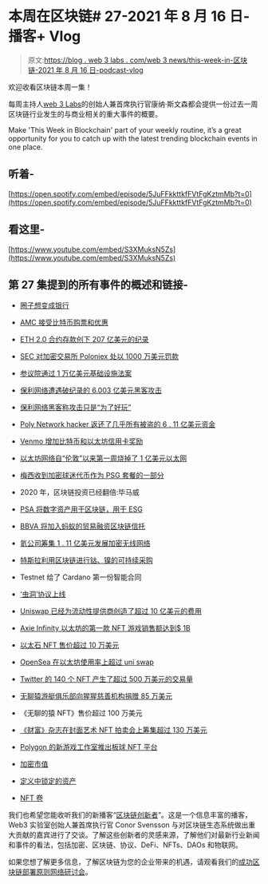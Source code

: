 # 本周在区块链# 27-2021 年 8 月 16 日-播客+ Vlog

> 原文:[https://blog . web 3 labs . com/web 3 news/this-week-in-区块链-2021 年 8 月 16 日-podcast-vlog](https://blog.web3labs.com/web3news/this-week-in-blockchain-16th-august-2021-podcast-vlog)

欢迎收看区块链本周一集！

每周主持人[](https://twitter.com/conors10%E2%80%8B%E2%80%8B)[web 3 Labs](https://www.web3labs.com/)的创始人兼首席执行官康纳·斯文森都会提供一份过去一周区块链行业发生的与商业相关的重大事件的概要。

Make 'This Week in Blockchain' part of your weekly routine, it’s a great opportunity for you to catch up with the latest trending blockchain events in one place.

## 听着-

[https://open.spotify.com/embed/episode/5JuFFkkttkfFVtFgKztmMb?t=0](https://open.spotify.com/embed/episode/5JuFFkkttkfFVtFgKztmMb?t=0)

## 看这里-

[https://www.youtube.com/embed/S3XMuksN5Zs](https://www.youtube.com/embed/S3XMuksN5Zs)

## 第 27 集提到的所有事件的概述和链接-

*   [圈子想变成银行](https://www.theblockcrypto.com/linked/113875/circle-wants-to-become-a-bank-so-it-relies-less-on-third-party-partners)

*   [AMC 接受比特币购票和优惠](https://www.coindesk.com/amc-to-accept-bitcoin-for-tickets-and-concessions-later-this-year)

*   [ETH 2.0 合约存款创下 207 亿美元的纪录](https://finbold.com/value-of-eth-2-0-contract-deposits-hit-a-record-20-7-billion/)

*   [SEC 对加密交易所 Poloniex 处以 1000 万美元罚款](https://www.theblockcrypto.com/linked/113866/sec-hits-crypto-exchange-poloniex-with-10-million-fine)

*   [参议院通过 1 万亿美元基础设施法案](https://www.forbes.com/sites/anthonytellez/2021/08/10/just-out-senate-has-enough-votes-to-pass-1-trillion-infrastructure-bill-containing-original-problematic-text-broadly-taxing-bitcoin-industry/)

*   [保利网络遭遇破纪录的 6.003 亿美元黑客攻击](https://decrypt.co/78163/polynetwork-suffers-record-breaking-600-3m-hack)

*   [保利网络黑客称攻击只是“为了好玩”](https://decrypt.co/78364/poly-network-hacker-says-exploit-was-just-for-fun)

*   [Poly Network hacker 返还了几乎所有被盗的 6 . 11 亿美元资金](https://www.theblockcrypto.com/linked/114390/poly-network-hacker-returns-nearly-all-of-the-611-million-in-stolen-funds)

*   [Venmo 增加比特币和以太坊信用卡奖励](https://decrypt.co/78129/venmo-crypto-credit-card)

*   [以太坊网络自“伦敦”以来第一周烧掉了 1 亿美元以太网](https://www.theblockcrypto.com/post/114334/ethereum-network-burns-100-million-of-eth-in-first-week-after-london-upgrade)

*   [梅西收到加密球迷代币作为 PSG 套餐的一部分](https://www.theblockcrypto.com/post/114321/messi-crypto-fan-tokens-psg-paris-saint-germain)

*   2020 年，区块链投资已经翻倍:毕马威

*   [PSA 将数字资产用于区块链，用于 ESG](https://www.ledgerinsights.com/worlds-largest-port-operator-psa-to-use-blockchain-digital-assets-for-esg/)

*   [BBVA 将加入蚂蚁的贸易融资区块链信托](https://www.ledgerinsights.com/bbva-to-join-ants-trade-finance-blockchain-trusple/)

*   [氦公司筹集 1 . 11 亿美元发展加密无线网络](https://decrypt.co/78222/andreessen-backed-helium-raises-111-million-to-grow-crypto-wireless-network)

*   [特斯拉利用区块链进行钴、镍的可持续采购](https://www.ledgerinsights.com/tesla-blockchain-sustainable-sourcing-of-cobalt-nickel-ev-batteries/)

*   Testnet 给了 Cardano 第一份智能合同

*   [‘虫洞’协议上线](https://finbold.com/solana-wormhole-protocol-live/)

*   [Uniswap 已经为流动性提供商创造了超过 10 亿美元的费用](https://cointelegraph.com/news/uniswap-has-now-generated-more-than-1b-in-fees-for-liquidity-providers)

*   [Axie Infinity 以太坊的第一款 NFT 游戏销售额达到$ 1B](https://decrypt.co/78028/axie-infinity-becomes-ethereums-first-nft-game-to-hit-1-billion-in-sales)

*   [以太石 NFT 售价超过 10 万美元](https://decrypt.co/78097/ethereum-pet-rock-nfts-selling-more-than-100000)

*   [OpenSea 在以太坊使用率上超过 uni swap](https://www.coindesk.com/nfts-over-defi-opensea-just-overtook-uniswap-on-ethereum-usage)

*   [Twitter 的 140 个 NFT 产生了超过 500 万美元的交易量](https://www.theblockcrypto.com/post/114027/twitters-collection-of-140-nfts-generates-over-5-million-in-trading-volume)

*   [无聊猿游艇俱乐部向猩猩慈善机构捐赠 85 万美元](https://www.theblockcrypto.com/post/114030/nft-project-bored-ape-yacht-club-has-donated-850000-to-an-orangutan-charity)

*   《无聊的猿 NFT》售价超过 100 万美元

*   [《财富》杂志在封面艺术 NFT 拍卖会上筹集超过 130 万美元](https://www.coindesk.com/fortune-raises-over-1-3m-in-nft-of-cover-art-sale)

*   [Polygon 的新游戏工作室推出板球 NFT 平台](https://www.coindesk.com/polygons-new-gaming-studio-launches-with-cricket-nft-platform)

*   [加密市值](https://coinmarketcap.com/charts/) 
*   [定义中锁定的资产](https://defipulse.com/)
*   [NFT 卷](https://nonfungible.com/market/history)

我们也希望您能收听我们的新播客“[区块链创新者](https://podcast.web3labs.com/)”。这是一个信息丰富的播客，Web3 实验室创始人兼首席执行官 Conor Svensson 与对区块链生态系统做出重大贡献的嘉宾进行了交谈。了解这些创新者的灵感来源，了解他们对最新行业新闻和事件的看法，包括加密、区块链、协议、DeFi、NFTs、DAOs 和物联网。

如果您想了解更多信息，了解区块链为您的企业带来的机遇，请观看我们的[成功区块链部署原则网络研讨会](https://www.web3labs.com/principles-webinar)。